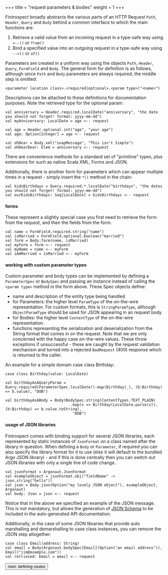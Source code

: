 +++
title = "request parameters & bodies"
weight = 1
+++

Fintrospect broadly abstracts the various parts of an HTTP Request ```Path```, ```Header```, ```Query``` and ```Body``` behind a common 
interface to which the main functions are:
1. Retrieve a valid value from an incoming request in a type-safe way using ```<--()``` or ```from()```
2. Bind a specified value into an outgoing request in a type-safe way using ```-->()``` or ```of()```

Parameters are created in a uniform way using the objects ```Path```, ```Header```, ```Query```, ```FormField``` and ```Body```. 
The general form for definition is as follows, although since ```Path``` and ```Body``` parameters are always required, the middle step is omitted: 
```
<parameter location class>.<required|optional>.<param type>("<name>")
```

Descriptions can be attached to these definitions for documentation purposes. Note the retrieved type for the optional param:
```
val anniversary = Header.required.localDate("anniversary", "the date you should not forget! format: yyyy-mm-dd")
val myAnniversary: LocalDate = age <-- request

val age = Header.optional.int("age", "your age")
val age: Option[Integer] = age <-- request

val ohDear = Body.xml("soapMessage", "This isn't Simple")
val ohDearDear: Elem = anniversary <-- request
```

There are convenience methods for a standard set of "primitive" types, plus extensions for such as native Scala XML, Forms and JSON.

Additionally, there is another form for parameters which can appear multiple times in a request - simply insert the ```*()``` method in the chain:
```
val kidsBirthdays = Query.required.*.localDate("birthdays", "the dates you should not forget! format: yyyy-mm-dd")
val ourKidsBirthdays: Seq[LocalDate] = kidsBirthdays <-- request
```

#### forms
These represent a slightly special case you first need to retrieve the form from the request, and then the fields from the form.
```
val name = FormField.required.string("name")
val isMarried = FormField.optional.boolean("married")
val form = Body.form(name, isMarried)
val myForm = form <-- request
val myName = name <-- myForm
val iAmMarried = isMarried <-- myForm
```

#### working with custom parameter types
Custom parameter and body types can be implemented by defining a ```ParameterSpec``` or ```BodySpec``` and passing an instance instead of calling the ```<param type>``` method 
in the form above. These Spec objects define:

- name and description of the entity type being handled
- for Parameters: the higher level ```ParamType``` of the on-the-wire representation. For custom formats, this is ```StringParamType```, although ```ObjectParamType```
should be used for JSON appearing in an request body
- for Bodies: the higher level ```ContentType```  of the on-the-wire representation. 
- functions representing the serialization and deserialization from the String format that comes in on the request. Note that we are only concerned 
with the happy case on-the-wire values. These throw exceptions if unsuccessful - these are caught by the request validation mechanism and turned into 
a rejected ```BadRequest``` (400) response which is returned to the caller.

An example for a simple domain case class Birthday:
```
case class Birthday(value: LocalDate)

val birthdayAsAQueryParam = Query.required(ParameterSpec.localDate().map(Birthday(_), (b:Birthday) => b.value), "DOB")

val birthdayAsABody = Body(BodySpec.string(ContentTypes.TEXT_PLAIN)
                             .map(s => Birthday(LocalDate.parse(s)), (b:Birthday) => b.value.toString),
                              "DOB")
```

#### usage of JSON libraries
Fintrospect comes with binding support for several JSON libraries, each represented by static instances of ```JsonFormat``` on a class named 
after the library in question. When defining a ```Body``` or ```Parameter```, if required you can also specify the library format for it to 
use (else it will default to the bundled Argo JSON library) - and if this is done centrally then you can switch out JSON libraries with only 
a single line of code change.

```
val jsonFormat = Argonaut.JsonFormat
val exampleObject = jsonFormat.obj("fieldName" -> json.string("hello"))
val json = Body.json(Option("my lovely JSON object"), exampleObject, Argonaut)
val body: Json = json <-- request
```

Notice that in the above we specified an example of the JSON message. This is not mandatory, but allows the generation of 
<a href="http://json-schema.org/">JSON Schema</a> to be included in the auto-generated API documentation.

Additionally, in the case of some JSON libraries that provide auto marshalling and demarshalling to case class instances, you can remove the JSON step altogether:
```
case class Email(address: String)
val email = Body(Argonaut.bodySpec[Email](Option("an email address")), Email("jim@example.com"))
val retrieved: Email = email <-- request
```

<a class="next" href="http://fintrospect.io/defining-routes"><button type="button" class="btn btn-sm btn-default">next: defining routes</button></a>
